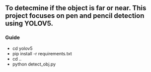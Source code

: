 ## To detecmine if the object is far or near. This project focuses on pen and pencil detection using YOLOV5.

### Guide
- cd yolov5
- pip install -r requirements.txt
- cd ..
- python detect_obj.py

